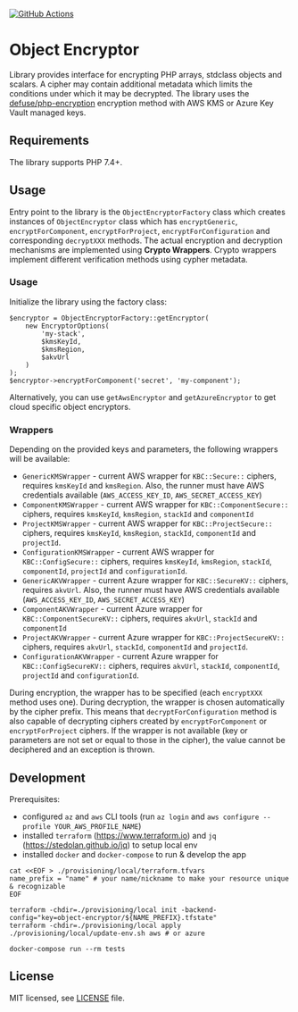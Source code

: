 [![GitHub Actions](https://github.com/keboola/object-encryptor/actions/workflows/push.yml/badge.svg)](https://github.com/keboola/object-encryptor/actions/workflows/push.yml)

# Object Encryptor
Library provides interface for encrypting PHP arrays, stdclass objects and scalars. A cipher may contain additional metadata
which limits the conditions under which it may be decrypted. The library uses the 
[defuse/php-encryption](https://github.com/defuse/php-encryption) encryption method with AWS KMS or Azure Key 
Vault managed keys.

## Requirements
The library supports PHP 7.4+.

## Usage
Entry point to the library is the `ObjectEncryptorFactory` class which creates instances of `ObjectEncryptor` class which
has `encryptGeneric`, `encryptForComponent`, `encryptForProject`, `encryptForConfiguration` and corresponding `decryptXXX` 
methods. The actual encryption and decryption mechanisms are implemented using **Crypto Wrappers**.
Crypto wrappers implement different verification methods using cypher metadata.

### Usage
Initialize the library using the factory class:

```
$encryptor = ObjectEncryptorFactory::getEncryptor(
    new EncryptorOptions(
        'my-stack',
        $kmsKeyId,
        $kmsRegion,
        $akvUrl
    )
);
$encryptor->encryptForComponent('secret', 'my-component');
```

Alternatively, you can use `getAwsEncryptor` and `getAzureEncryptor` to get cloud specific object encryptors.

### Wrappers
Depending on the provided keys and parameters, the following wrappers will be available:

- `GenericKMSWrapper` - current AWS wrapper for `KBC::Secure::` ciphers, requires `kmsKeyId` and `kmsRegion`. Also, the runner must have AWS credentials available (`AWS_ACCESS_KEY_ID`, `AWS_SECRET_ACCESS_KEY`)
- `ComponentKMSWrapper` - current AWS wrapper for `KBC::ComponentSecure::` ciphers, requires `kmsKeyId`, `kmsRegion`, `stackId` and `componentId`
- `ProjectKMSWrapper` - current AWS wrapper for `KBC::ProjectSecure::` ciphers, requires `kmsKeyId`, `kmsRegion`, `stackId`, `componentId` and `projectId`.
- `ConfigurationKMSWrapper` - current AWS wrapper for `KBC::ConfigSecure::` ciphers, requires `kmsKeyId`, `kmsRegion`, `stackId`, `componentId`, `projectId` and `configurationId`.
- `GenericAKVWrapper` - current Azure wrapper for `KBC::SecureKV::` ciphers, requires `akvUrl`. Also, the runner must have AWS credentials available (`AWS_ACCESS_KEY_ID`, `AWS_SECRET_ACCESS_KEY`)
- `ComponentAKVWrapper` - current Azure wrapper for `KBC::ComponentSecureKV::` ciphers, requires `akvUrl`, `stackId` and `componentId`
- `ProjectAKVWrapper` - current Azure wrapper for `KBC::ProjectSecureKV::` ciphers, requires `akvUrl`, `stackId`, `componentId` and `projectId`.
- `ConfigurationAKVWrapper` - current Azure wrapper for `KBC::ConfigSecureKV::` ciphers, requires `akvUrl`, `stackId`, `componentId`, `projectId` and `configurationId`.

During encryption, the wrapper has to be specified (each `encryptXXX` method uses one). During decryption, 
the wrapper is chosen automatically by the cipher prefix. This means that `decryptForConfiguration` method is also
capable of decrypting ciphers created by `encryptForComponent` or `encryptForProject` ciphers. 
If the wrapper is not available (key or parameters are not set or equal to those in the cipher), 
the value cannot be deciphered and an exception is thrown.

## Development
Prerequisites:
* configured `az` and `aws` CLI tools (run `az login` and `aws configure --profile YOUR_AWS_PROFILE_NAME`)
* installed `terraform` (https://www.terraform.io) and `jq` (https://stedolan.github.io/jq) to setup local env
* installed `docker` and `docker-compose` to run & develop the app

```
cat <<EOF > ./provisioning/local/terraform.tfvars
name_prefix = "name" # your name/nickname to make your resource unique & recognizable
EOF

terraform -chdir=./provisioning/local init -backend-config="key=object-encryptor/${NAME_PREFIX}.tfstate"
terraform -chdir=./provisioning/local apply
./provisioning/local/update-env.sh aws # or azure

docker-compose run --rm tests
```

## License

MIT licensed, see [LICENSE](./LICENSE) file.
